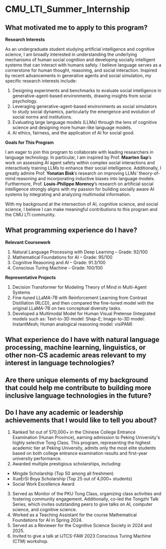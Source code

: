 # CMU_LTI_Summer_Internship

## What motivated me to apply to this program?

**Research Interests**

As an undergraduate student studying artificial intelligence and cognitive science, I am broadly interested in understanding the underlying mechanisms of human social cognition and developing socially intelligent systems that can interact with humans safely. I believe language serves as a cornerstone for human thought, reasoning, and social interaction. Inspired by recent advancements in generative agents and social simulation, my specific research interests include:

1. Designing experiments and benchmarks to evaluate social intelligence in generative-agent-based environments, drawing insights from social psychology.
2. Leveraging generative-agent-based environments as social simulators to study social dynamics, particularly the emergence and evolution of social norms and institutions.
3. Evaluating large language models (LLMs) through the lens of cognitive science and designing more human-like language models.
4. AI ethics, fairness, and the application of AI for social good.

**Goals for This Program**

I am eager to join this program to collaborate with leading researchers in language technology. In particular, I am inspired by Prof. **Maarten Sap**’s work on assessing AI agent safety within complex social interactions and interactively training LLMs to enhance their social intelligence. Additionally, I greatly admire Prof. **Yonatan Bisk**’s research on improving LLMs’ theory-of-mind reasoning and incorporating inductive biases into language models. Furthermore, Prof. **Louis-Philippe Morency**’s research on artificial social intelligence strongly aligns with my passion for building socially aware AI systems by integrating and analyzing multimodal information.

With my background at the intersection of AI, cognitive science, and social science, I believe I can make meaningful contributions to this program and the CMU LTI community.

## What programming experience do I have?

**Relevant Coursework**

1. Natural Language Processing with Deep Learning – Grade: 92/100
2. Mathematical Foundations for AI – Grade: 95/100
3. Cognitive Reasoning and AI – Grade: 91.3/100
4. Conscious Turing Machine – Grade: 100/100

**Representative Projects**
1. Decision Transformer for Modeling Theory of Mind in Multi-Agent Systems
2. Fine-tuned LLaMA-7B with Reinforcement Learning from Contrast Distillation (RLCD), and then compared the fine-tuned model with the original LLaMA-7B on two conceptual diversity tasks.
3. Developed a Multimodal Model for Human Visual Pretense (Integrated models such as: Text-to-3D model: Shap-E; Image-to-3D model: InstantMesh; Human analogical reasoning model: visiPAM)

## What experience do I have with natural language processing, machine learning, linguistics, or other non-CS academic areas relevant to my interest in language technologies?

## Are there unique elements of my background that could help me contribute to building more inclusive language technologies in the future?

## Do I have any academic or leadership achievements that I would like to tell you about?

1. Ranked 1st out of 570,000+ in the Chinese College Entrance Examination (Hunan Province), earning admission to Peking University's highly selective Tong Class. This program, representing the highest academic tier at Peking University, admits only the most elite students based on both college entrance examination results and first-year university performance.
2. Awarded multiple prestigious scholarships, including:
- Mingde Scholarship (Top 50 among all freshmen)
- XueErSi Boya Scholarship (Top 25 out of 4,000+ students)
- Social Work Excellence Award
3. Served as Monitor of the PKU Tong Class, organizing class activities and fostering community engagement. Additionally, co-led the Tongzhi Talk Series, which invites outstanding peers to give talks on AI, computer science, and cognitive science.
4. Worked as a Teaching Assistant for the course Mathematical Foundations for AI in Spring 2024.
5. Served as a Reviewer for the Cognitive Science Society in 2024 and 2025.
6. Invited to give a talk at IJTCS-FAW 2023 Conscious Turing Machine (CTM) workshop.


